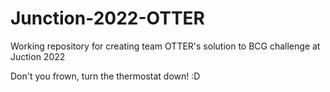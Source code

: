 # Junction-2022-OTTER
Working repository for creating team OTTER's solution to BCG challenge at Juction 2022

Don't you frown, turn the thermostat down! :D
